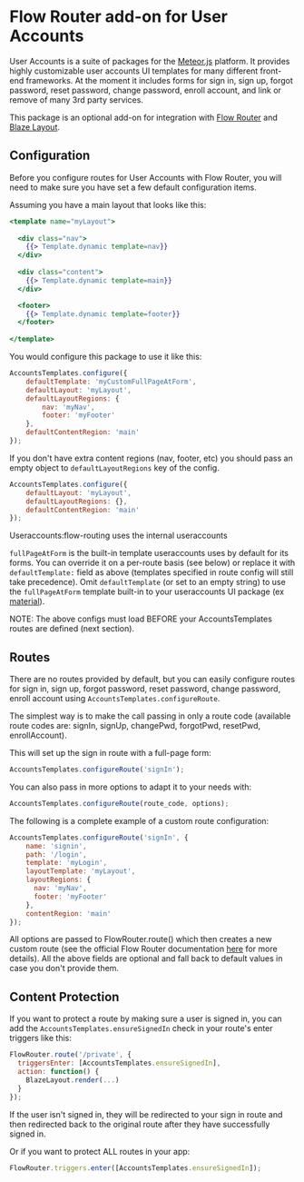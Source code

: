 # Flow Router add-on for User Accounts

User Accounts is a suite of packages for the [Meteor.js](https://www.meteor.com/) platform. It provides highly customizable user accounts UI templates for many different front-end frameworks. At the moment it includes forms for sign in, sign up, forgot password, reset password, change password, enroll account, and link or remove of many 3rd party services.

This package is an optional add-on for integration with [Flow Router][1] and [Blaze Layout][2].

## Configuration

Before you configure routes for User Accounts with Flow Router, you will need to make sure you have set a few default configuration items.  

Assuming you have a main layout that looks like this:

```handlebars
<template name="myLayout">
  
  <div class="nav">
    {{> Template.dynamic template=nav}}
  </div>
  
  <div class="content">
    {{> Template.dynamic template=main}}
  </div>

  <footer>
    {{> Template.dynamic template=footer}}
  </footer>
  
</template>
```

You would configure this package to use it like this:

```js
AccountsTemplates.configure({
    defaultTemplate: 'myCustomFullPageAtForm',
    defaultLayout: 'myLayout',
    defaultLayoutRegions: {
        nav: 'myNav',
        footer: 'myFooter'
    },
    defaultContentRegion: 'main'
});
```

If you don't have extra content regions (nav, footer, etc) you should pass an empty object to ```defaultLayoutRegions``` key of the config.

```js
AccountsTemplates.configure({
    defaultLayout: 'myLayout',
    defaultLayoutRegions: {},
    defaultContentRegion: 'main'
});
```

Useraccounts:flow-routing uses the internal useraccounts 

```fullPageAtForm``` is the built-in template useraccounts uses by default for its forms. You can override it on a per-route basis (see below) or replace it with ```defaultTemplate:``` field as above (templates specified in route config will still take precedence).  Omit ```defaultTemplate``` (or set to an empty string) to use the ```fullPageAtForm``` template built-in to your useraccounts UI package (ex [material](https://github.com/meteor-useraccounts/materialize/blob/master/lib/full_page_at_form.html)).

NOTE: The above configs must load BEFORE your AccountsTemplates routes are defined (next section).

## Routes

There are no routes provided by default, but you can easily configure routes for sign in, sign up, forgot password, reset password, change password, enroll account using `AccountsTemplates.configureRoute`.  

The simplest way is to make the call passing in only a route code (available route codes are: signIn, signUp, changePwd, forgotPwd, resetPwd, enrollAccount). 

This will set up the sign in route with a full-page form:

```js
AccountsTemplates.configureRoute('signIn');
```

You can also pass in more options to adapt it to your needs with:

```js
AccountsTemplates.configureRoute(route_code, options);
```

The following is a complete example of a custom route configuration:

```js
AccountsTemplates.configureRoute('signIn', {
    name: 'signin',
    path: '/login',
    template: 'myLogin',
    layoutTemplate: 'myLayout',
    layoutRegions: {
      nav: 'myNav',
      footer: 'myFooter'
    },
    contentRegion: 'main'
});
```

All options are passed to FlowRouter.route() which then creates a new custom route (see the official Flow Router documentation [here](https://atmospherejs.com/kadira/flow-router) for more details).  All the above fields are optional and fall back to default values in case you don't provide them. 

## Content Protection

If you want to protect a route by making sure a user is signed in, you can add the `AccountsTemplates.ensureSignedIn` check in your route's enter triggers like this:

```js
FlowRouter.route('/private', {
  triggersEnter: [AccountsTemplates.ensureSignedIn],
  action: function() {
    BlazeLayout.render(...)
  }
});
```

If the user isn't signed in, they will be redirected to your sign in route and then redirected back to the original route after they have successfully signed in.

Or if you want to protect ALL routes in your app:

```js
FlowRouter.triggers.enter([AccountsTemplates.ensureSignedIn]);
```

[1]: https://atmospherejs.com/kadira/flow-router
[2]: https://atmospherejs.com/kadira/blaze-layout
